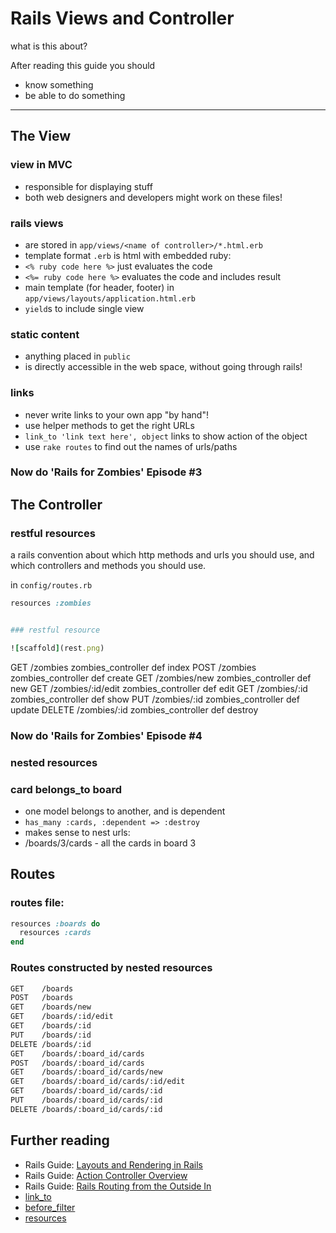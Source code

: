 Rails Views and Controller
==========================

what is this about?

After reading this guide you should

* know something
* be able to do something

-------------------------------------------------------

The View
--------

### view in MVC

* responsible for displaying stuff
* both web designers and developers might work on these files!


### rails views

* are stored in `app/views/<name of controller>/*.html.erb`
* template format `.erb` is html with embedded ruby:
* `<% ruby code here %>` just evaluates the code
* `<%= ruby code here %>` evaluates the code and includes result
* main template (for header, footer) in `app/views/layouts/application.html.erb`
* `yield`s to include single view


### static content

* anything placed in `public`
* is directly accessible in the web space, without going through rails!


### links

* never write links to your own app "by hand"!
* use helper methods to get the right URLs
* `link_to 'link text here', object` links to show action of the object
* use `rake routes` to find out the names of urls/paths


### Now do 'Rails for Zombies' Episode #3

The Controller
--------------


### restful resources

a rails convention about which http methods and urls
you should use, and which controllers and methods you should use.

in `config/routes.rb`  

``` ruby
resources :zombies


### restful resource

![scaffold](rest.png)


``` 
GET    /zombies          zombies_controller def index
POST   /zombies          zombies_controller def create
GET    /zombies/new      zombies_controller def new
GET    /zombies/:id/edit zombies_controller def edit
GET    /zombies/:id      zombies_controller def show
PUT    /zombies/:id      zombies_controller def update
DELETE /zombies/:id      zombies_controller def destroy



### Now do 'Rails for Zombies' Episode #4

### nested resources #


### card belongs_to board

* one model belongs to another, and is dependent
* `has_many :cards, :dependent => :destroy`
* makes sense to nest urls:
* /boards/3/cards  - all the cards in board 3


Routes
-------


### routes file:

``` ruby
resources :boards do
  resources :cards
end
```

### Routes constructed by nested resources

``` sh
GET    /boards                          
POST   /boards                          
GET    /boards/new                      
GET    /boards/:id/edit                 
GET    /boards/:id                      
PUT    /boards/:id                      
DELETE /boards/:id                      
GET    /boards/:board_id/cards          
POST   /boards/:board_id/cards          
GET    /boards/:board_id/cards/new      
GET    /boards/:board_id/cards/:id/edit 
GET    /boards/:board_id/cards/:id      
PUT    /boards/:board_id/cards/:id      
DELETE /boards/:board_id/cards/:id      
```

Further reading
----------------

* Rails Guide: [Layouts and Rendering in Rails](http://guides.rubyonrails.org/layouts_and_rendering.html)
* Rails Guide: [Action Controller Overview](http://guides.rubyonrails.org/action_controller_overview.html)
* Rails Guide: [Rails Routing from the Outside In](http://guides.rubyonrails.org/routing.html)
* [link_to](http://apidock.com/rails/v3.2.8/ActionView/Helpers/UrlHelper/link_to)
* [before_filter](http://apidock.com/rails/AbstractController/Callbacks/ClassMethods/before_filter)
* [resources](http://apidock.com/rails/ActionDispatch/Routing/Mapper/Resources/resources)
